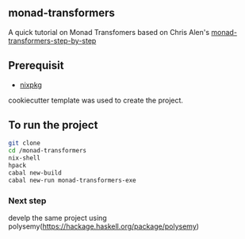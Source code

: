monad-transformers
---

A quick tutorial on Monad Transfomers based on Chris Alen's [monad-transformers-step-by-step](https://github.com/bitemyapp/monad-transformers-step-by-step) 

## Prerequisit

- [nixpkg](https://github.com/NixOS/nixpkgs) 

cookiecutter template was used to create the project.

## To run the project

```sh
git clone 
cd /monad-transformers
nix-shell
hpack
cabal new-build
cabal new-run monad-transformers-exe

```

### Next step

develp the same project using polysemy(https://hackage.haskell.org/package/polysemy)
